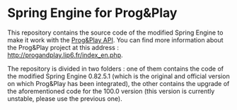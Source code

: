 # Spring Engine for Prog&Play
This repository contains the source code of the modified Spring Engine to make it work with the [Prog&Play API](https://github.com/Mocahteam/ProgAndPlay). You can find more information about the Prog&Play project at this address : http://progandplay.lip6.fr/index_en.php.

The repository is divided in two folders : one of them contains the code of the modified Spring Engine 0.82.5.1 (which is the original and official version on which Prog&Play has been integrated), the other contains the upgrade of the aforementioned code for the 100.0 version (this version is currently unstable, please use the previous one).
